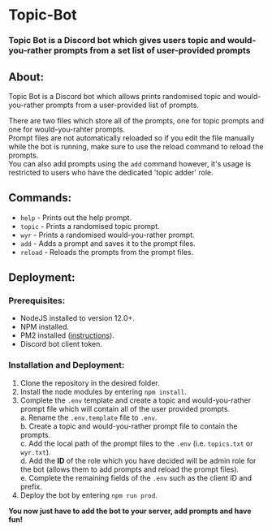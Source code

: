 # Topic-Bot

### Topic Bot is a Discord bot which gives users topic and would-you-rather prompts from a set list of user-provided prompts


## About:

Topic Bot is a Discord bot which allows prints randomised topic and would-you-rather prompts from a user-provided list of prompts.  

There are two files which store all of the prompts, one for topic prompts and one for would-you-rahter prompts.  
Prompt files are not automatically reloaded so if you edit the file manually while the bot is running, make sure to use the reload command to reload the prompts.  
You can also add prompts using the `add` command however, it's usage is restricted to users who have the dedicated 'topic adder' role.

## Commands:

- `help` - Prints out the help prompt.
- `topic` - Prints a randomised topic prompt.
- `wyr` - Prints a randomised would-you-rather prompt.
- `add` - Adds a prompt and saves it to the prompt files.
- `reload` - Reloads the prompts from the prompt files.

## Deployment:

### Prerequisites: 
- NodeJS installed to version 12.0+.
- NPM installed.  
- PM2 installed ([instructions](https://pm2.keymetrics.io/docs/usage/quick-start/)).  
- Discord bot client token.  

### Installation and Deployment:
1. Clone the repository in the desired folder.  
2. Install the node modules by entering `npm install`.  
3. Complete the `.env` template and create a topic and would-you-rather prompt file which will contain all of the user provided prompts.  
    a. Rename the `.env.template` file to `.env`.  
    b. Create a topic and would-you-rather prompt file to contain the prompts.  
    c. Add the local path of the prompt files to the `.env` (i.e. `topics.txt` or `wyr.txt`).  
    d. Add the **ID** of the role which you have decided will be admin role for the bot (allows them to add prompts and reload the prompt files).  
    e. Complete the remaining fields of the `.env` such as the client ID and prefix.  
4. Deploy the bot by entering `npm run prod`.  

**You now just have to add the bot to your server, add prompts and have fun!**